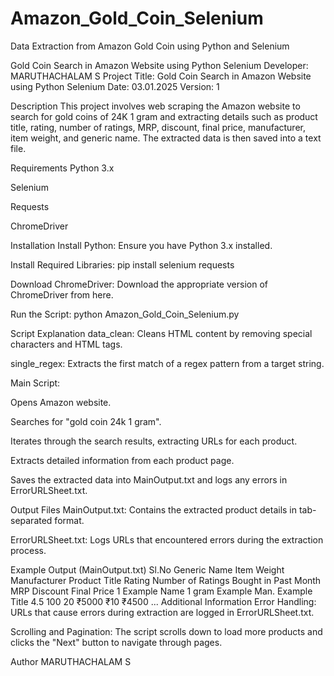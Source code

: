 # Amazon_Gold_Coin_Selenium
Data Extraction from Amazon Gold Coin using Python and Selenium

Gold Coin Search in Amazon Website using Python Selenium
Developer: MARUTHACHALAM S Project Title: Gold Coin Search in Amazon Website using Python Selenium Date: 03.01.2025 Version: 1

Description
This project involves web scraping the Amazon website to search for gold coins of 24K 1 gram and extracting details such as product title, rating, number of ratings, MRP, discount, final price, manufacturer, item weight, and generic name. The extracted data is then saved into a text file.

Requirements
Python 3.x

Selenium

Requests

ChromeDriver

Installation
Install Python: Ensure you have Python 3.x installed.

Install Required Libraries:
pip install selenium requests

Download ChromeDriver:
Download the appropriate version of ChromeDriver from here.

Run the Script:
python Amazon_Gold_Coin_Selenium.py

Script Explanation
data_clean: Cleans HTML content by removing special characters and HTML tags.

single_regex: Extracts the first match of a regex pattern from a target string.

Main Script:

Opens Amazon website.

Searches for "gold coin 24k 1 gram".

Iterates through the search results, extracting URLs for each product.

Extracts detailed information from each product page.

Saves the extracted data into MainOutput.txt and logs any errors in ErrorURLSheet.txt.

Output Files
MainOutput.txt: Contains the extracted product details in tab-separated format.

ErrorURLSheet.txt: Logs URLs that encountered errors during the extraction process.

Example Output (MainOutput.txt)
Sl.No  Generic Name  Item Weight  Manufacturer  Product Title  Rating  Number of Ratings  Bought in Past Month  MRP  Discount  Final Price
1      Example Name  1 gram       Example Man.  Example Title  4.5     100                20                    ₹5000 ₹10       ₹4500
...
Additional Information
Error Handling: URLs that cause errors during extraction are logged in ErrorURLSheet.txt.

Scrolling and Pagination: The script scrolls down to load more products and clicks the "Next" button to navigate through pages.

Author
MARUTHACHALAM S
